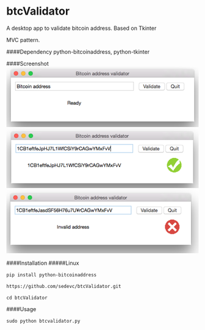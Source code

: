 btcValidator
======

A desktop app to validate bitcoin address. Based on Tkinter


MVC pattern.

####Dependency
python-bitcoinaddress, python-tkinter

####Screenshot
![AB](https://github.com/sedevc/btcValidator/blob/master/screenshot0.png)
![AB](https://github.com/sedevc/btcValidator/blob/master/screenshot1.png)
![AB](https://github.com/sedevc/btcValidator/blob/master/screenshot2.png)

####Installation
#####Linux
```
pip install python-bitcoinaddress
```

```
https://github.com/sedevc/btcValidator.git
```

```
cd btcValidator
```
####Usage
```
sudo python btcvalidator.py
```

